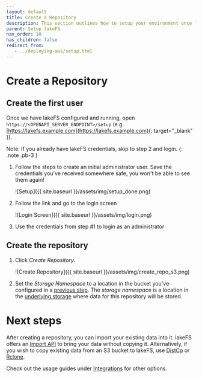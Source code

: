 ```yaml
---
layout: default
title: Create a Repository
description: This section outlines how to setup your environment once lakeFS is configured and running
parent: Setup lakeFS
nav_order: 10
has_children: false
redirect_from:
   - ../deploying-aws/setup.html
---
```


# Create a Repository

## Create the first user

Once we have lakeFS configured and running, open `https://<OPENAPI_SERVER_ENDPOINT>/setup` (e.g. [https://lakefs.example.com](https://lakefs.example.com){: target="_blank" }).

Note: If you already have lakeFS credentials, skip to step 2 and login.
{: .note .pb-3 }

1. Follow the steps to create an initial administrator user. Save the credentials you've received somewhere safe, you won't be able to see them again!

   ![Setup]({{ site.baseurl }}/assets/img/setup_done.png)

2. Follow the link and go to the login screen

   ![Login Screen]({{ site.baseurl }}/assets/img/login.png)

3. Use the credentials from step #1 to login as an administrator
   
## Create the repository

1. Click _Create Repository_.
    
   ![Create Repository]({{ site.baseurl }}/assets/img/create_repo_s3.png)

1. Set the _Storage Namespace_ to a location in the bucket you've configured in a [previous step](./storage/index.md).
   The _storage namespace_ is a location in the
   [underlying storage](https://docs.lakefs.io/reference/object-model.html#concepts-unique-to-lakefs)
   where data for this repository will be stored.

# Next steps

After creating a repository, you can import your existing data into it. lakeFS offers an [Import API](import.md) to bring your data without copying it.
Alternatively, if you wish to copy existing data from an S3 bucket to lakeFS, use [DistCp](../integrations/distcp.md) or [Rclone](../integrations/rclone.md).

Check out the usage guides under [Integrations](../integrations/index.md) for other options.
